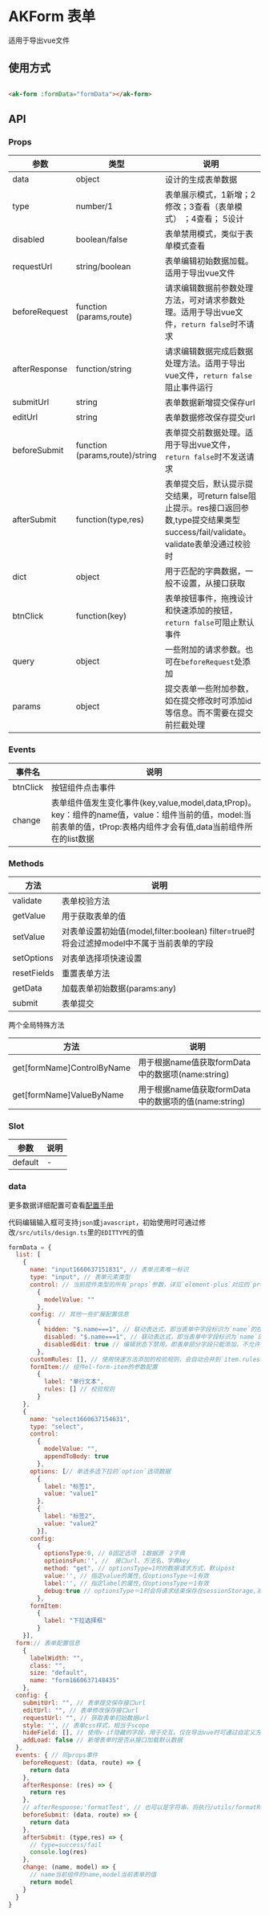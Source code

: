 # AKForm 表单

适用于导出vue文件

## 使用方式

```html

<ak-form :formData="formData"></ak-form>
```

## API

### Props

| 参数            | 类型                             | 说明                                                                                          |
|---------------|--------------------------------|---------------------------------------------------------------------------------------------|
| data          | object                         | 设计的生成表单数据                                                                                   |
| type          | number/1                       | 表单展示模式，1新增；2修改；3查看（表单模式） ；4查看； 5设计                                                          |
| disabled      | boolean/false                  | 表单禁用模式，类似于表单模式查看                                                                            |
| requestUrl    | string/boolean                 | 表单编辑初始数据加载。适用于导出vue文件                                                                       |
| beforeRequest | function (params,route)        | 请求编辑数据前参数处理方法，可对请求参数处理。适用于导出vue文件，`return false`时不请求                                        |
| afterResponse | function/string                | 请求编辑数据完成后数据处理方法。适用于导出vue文件，`return false`阻止事件运行                                             |
| submitUrl     | string                         | 表单数据新增提交保存url                                                                               |
| editUrl       | string                         | 表单数据修改保存提交url                                                                               |
| beforeSubmit  | function (params,route)/string | 表单提交前数据处理。适用于导出vue文件，`return false`时不发送请求                                                   |
| afterSubmit   | function(type,res)             | 表单提交后，默认提示提交结果，可return false阻止提示。res接口返回参数,type提交结果类型success/fail/validate。validate表单没通过校验时 |
| dict          | object                         | 用于匹配的字典数据，一般不设置，从接口获取                                                                       |
| btnClick      | function(key)                  | 表单按钮事件，拖拽设计和快速添加的按钮，`return false`可阻止默认事件                                                   |
| query         | object                         | 一些附加的请求参数。也可在`beforeRequest`处添加                                                             |
| params        | object                         | 提交表单一些附加参数，如在提交修改时可添加id等信息。而不需要在提交前拦截处理                                                     |
### Events
| 事件名      | 说明                                                                                                               |
|----------|------------------------------------------------------------------------------------------------------------------|
| btnClick | 按钮组件点击事件                                                                                                         |
| change   | 表单组件值发生变化事件(key,value,model,data,tProp)。key：组件的name值，value：组件当前的值，model:当前表单的值，tProp:表格内组件才会有值,data当前组件所在的list数据 |
### Methods

| 方法          | 说明                                                               |
|-------------|------------------------------------------------------------------|
| validate    | 表单校验方法                                                           |
| getValue    | 用于获取表单的值                                                         |
| setValue    | 对表单设置初始值(model,filter:boolean) filter=true时将会过滤掉model中不属于当前表单的字段 |
| setOptions  | 对表单选择项快速设置                                                       |
| resetFields | 重置表单方法                                                           |
| getData     | 加载表单初始数据(params:any)                                             |
| submit      | 表单提交                                                             |

  两个全局特殊方法

| 方法                         | 说明                                      |
|----------------------------|-----------------------------------------|
| get[formName]ControlByName | 用于根据name值获取formData中的数据项(name:string)   |
| get[formName]ValueByName   | 用于根据name值获取formData中的数据项的值(name:string) |


### Slot

| 参数      | 说明  |
|---------|-----|
| default | -   |


### data

更多数据详细配置可查看[配置手册](/#/docs/form-option)

代码编辑输入框可支持`json`或`javascript`，初始使用时可通过修改`/src/utils/design.ts`里的`EDITTYPE`的值

```javascript
formData = {
  list: [
    {
      name: "input1660637151831", // 表单元素唯一标识
      type: "input", // 表单元素类型
      control: // 当前控件类型的所有`props`参数，详见`element-plus`对应的`props`参数
        {
          modelValue: ""
        },
      config: // 其他一些扩展配置信息
        {
          hidden: "$.name===1", // 联动表达式，即当表单中字段标识为`name`的控件值为`1`时，当前控件隐藏
          disabled: "$.name===1", // 联动表达式，即当表单中字段标识为`name`的控件值为`1`时，当前控件禁用
          disabledEdit: true // 编辑状态下禁用，即表单部分字段只能添加，不允许编辑时可使用此设置
        },
      customRules: [], // 使用快速方法添加的校验规则，会自动合并到`item.rules`
      formItem:// 组件el-form-item的参数配置
        {
          label: "单行文本",
          rules: [] // 校验规则
        }
    },
    {
      name: "select1660637154631",
      type: "select",
      control:
        {
          modelValue: "",
          appendToBody: true
        },
      options: [// 单选多选下拉的`option`选项数据
        {
          label: "标签1",
          value: "value1"
        },
        {
          label: "标签2",
          value: "value2"
        }],
      config:
        {
          optionsType:0, // 0固定选项　1数据源　2字典
          optioinsFun:'', //　接口url、方法名、字典key
          method: "get", // optionsType=1时的数据请求方式，默认post
          value:'', // 指定value的属性,仅optionsType＝1有效
          label:'', // 指定label的属性,仅optionsType＝1有效
          debug:true // optionsType＝1时会将请求结束保存在sessionStorage,减少不必要的请求，debug=true时不保存方便调试
        },
      formItem:
        {
          label: "下拉选择框"
        }
    }],
  form:// 表单配置信息
    {
      labelWidth: "",
      class: "",
      size: "default",
      name: "form1660637148435"
    },
  config: {
    submitUrl: "", // 表单提交保存接口url
    editUrl: "", // 表单修改保存接口url
    requestUrl: "", // 获取表单初始数据url
    style: '', // 表单css样式，相当于scope
    hideField: [], // 使用v-if隐藏的字段，用于交互。仅在导出vue时可通过自定义方法修改，组件需设置name值
    addLoad: false // 新增表单时是否从接口加载默认数据
  },
  events: { // 同props事件
    beforeRequest: (data, route) => {
      return data
    },
    afterResponse: (res) => {
      return res
    },
    // afterResponse:'formatTest', // 也可以是字符串，将执行/utils/formatResutl里的方法，值为方法里的key
    beforeSubmit: (data, route) => {
      return data
    },
    afterSubmit: (type,res) => {
      // type=success/fail
      console.log(res)
    },
    change: (name, model) => {
      // name当前组件的name,model当前表单的值
      return model
    }
  }
}
```
